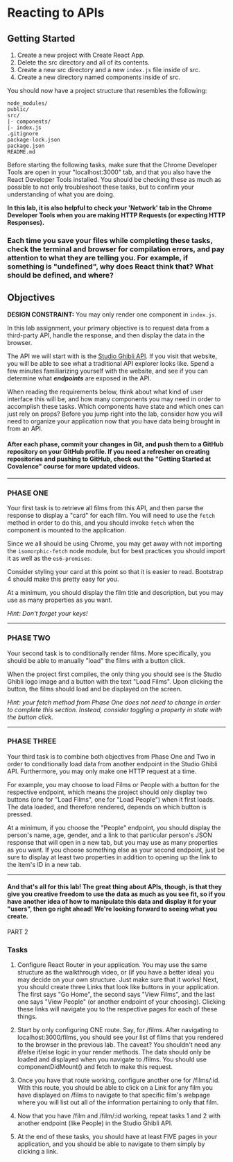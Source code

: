 # Reacting to APIs

## Getting Started
1. Create a new project with Create React App.
2. Delete the src directory and all of its contents.
3. Create a new src directory and a new `index.js` file inside of src.
4. Create a new directory named components inside of src.

You should now have a project structure that resembles the following:
```
node_modules/
public/
src/
|- components/
|- index.js
.gitignore
package-lock.json
package.json
README.md
```

Before starting the following tasks, make sure that the Chrome Developer Tools are open in your "localhost:3000" tab, and that you also have the React Developer Tools installed. You should be checking these as much as possible to not only troubleshoot these tasks, but to confirm your understanding of what you are doing. 

**In this lab, it is also helpful to check your 'Network' tab in the Chrome Developer Tools when you are making HTTP Requests (or expecting HTTP Responses).**

### Each time you save your files while completing these tasks, check the terminal and browser for compilation errors, and pay attention to what they are telling you. For example, if something is "undefined", why does React think that? What should be defined, and where?

## Objectives
**DESIGN CONSTRAINT:** You may only render one component in `index.js`.

In this lab assignment, your primary objective is to request data from a third-party API, handle the response, and then display the data in the browser. 

The API we will start with is the [Studio Ghibli API](https://ghibliapi.herokuapp.com/). If you visit that website, you will be able to see what a traditional API explorer looks like. Spend a few minutes familiarizing yourself with the website, and see if you can determine what ***endpoints*** are exposed in the API.

When reading the requirements below, think about what kind of user interface this will be, and how many components you may need in order to accomplish these tasks. Which components have state and which ones can just rely on props? Before you jump right into the lab, consider how you will need to organize your application now that you have data being brought in from an API.

#### After each phase, commit your changes in Git, and push them to a GitHub repository on your GitHub profile. If you need a refresher on creating repositories and pushing to GitHub, check out the "Getting Started at Covalence" course for more updated videos.

----

### PHASE ONE
Your first task is to retrieve all films from this API, and then parse the response to display a "card" for each film. You will need to use the `fetch` method in order to do this, and you should invoke `fetch` when the component is mounted to the application. 

Since we all should be using Chrome, you may get away with not importing the `isomorphic-fetch` node module, but for best practices you should import it as well as the `es6-promises`.

Consider styling your card at this point so that it is easier to read. Bootstrap 4 should make this pretty easy for you.

At a minimum, you should display the film title and description, but you may use as many properties as you want.

*Hint: Don't forget your keys!*

----

### PHASE TWO
Your second task is to conditionally render films. More specifically, you should be able to manually "load" the films with a button click. 

When the project first compiles, the only thing you should see is the Studio Ghibli logo image and a button with the text "Load Films". Upon clicking the button, the films should load and be displayed on the screen.

*Hint: your fetch method from Phase One does not need to change in order to complete this section. Instead, consider toggling a property in state with the button click.*

---- 

### PHASE THREE
Your third task is to combine both objectives from Phase One and Two in order to conditionally load data from another endpoint in the Studio Ghibli API. Furthermore, you may only make one HTTP request at a time.

For example, you may choose to load Films or People with a button for the respective endpoint, which means the project should only display two buttons (one for "Load Films", one for "Load People") when it first loads. The data loaded, and therefore rendered, depends on which button is pressed. 

At a minimum, if you choose the "People" endpoint, you should display the person's name, age, gender, and a link to that particular person's JSON response that will open in a new tab, but you may use as many properties as you want. If you choose something else as your second endpoint, just be sure to display at least two properties in addition to opening up the link to the item's ID in a new tab.

----

#### And that's all for this lab! The great thing about APIs, though, is that they give you creative freedom to use the data as much as you see fit, so if you have another idea of how to manipulate this data and display it for your "users", then go right ahead! We're looking forward to seeing what you create.

PART 2

### Tasks

1. Configure React Router in your application. You may use the same structure as the walkthrough video, or (if you have a better idea) you may decide on your own structure. Just make sure that it works! Next, you should create three Links that look like buttons in your application. The first says "Go Home", the second says "View Films", and the last one says "View People" (or another endpoint of your choosing). Clicking these links will navigate you to the respective pages for each of these things.

2. Start by only configuring ONE route. Say, for /films. After navigating to localhost:3000/films, you should see your list of films that you rendered to the browser in the previous lab. The caveat? You shouldn't need any if/else if/else logic in your render methods. The data should only be loaded and displayed when you navigate to /films. You should use componentDidMount() and fetch to make this request.

3. Once you have that route working, configure another one for /films/:id. With this route, you should be able to click on a Link for any film you have displayed on /films to navigate to that specific film's webpage where you will list out all of the information pertaining to only that film.

4. Now that you have /film and /film/:id working, repeat tasks 1 and 2 with another endpoint (like People) in the Studio Ghibli API.

5. At the end of these tasks, you should have at least FIVE pages in your application, and you should be able to navigate to them simply by clicking a link.